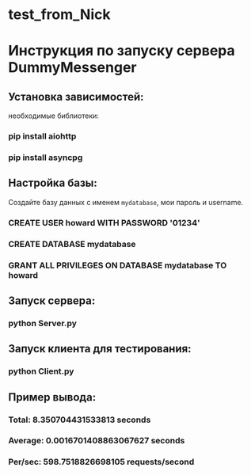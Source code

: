 # test_from_Nick

# Инструкция по запуску сервера DummyMessenger

## Установка зависимостей:
необходимые библиотеки:
### pip install aiohttp
### pip install asyncpg

## Настройка базы:
Создайте базу данных с именем `mydatabase`, мои пароль и username.

### CREATE USER howard WITH PASSWORD '01234'
### CREATE DATABASE mydatabase
### GRANT ALL PRIVILEGES ON DATABASE mydatabase TO howard


## Запуск сервера:
### python Server.py


## Запуск клиента для тестирования:
### python Client.py


## Пример вывода:
### Total: 8.350704431533813 seconds
### Average: 0.0016701408863067627 seconds
### Per/sec: 598.7518826698105 requests/second

